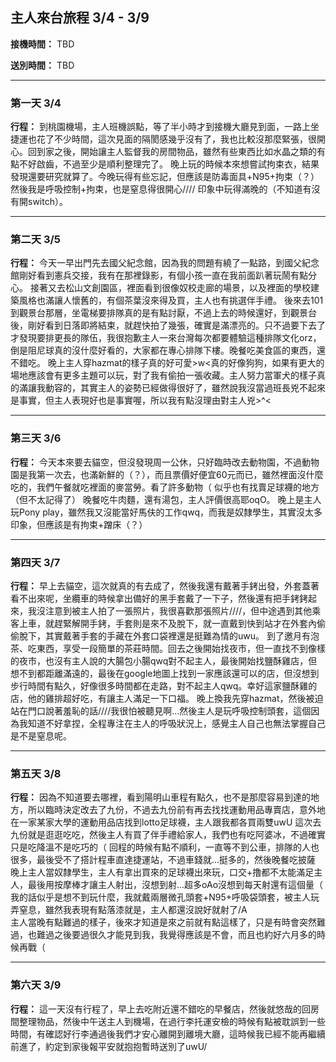 ## 主人來台旅程 3/4 - 3/9

**接機時間：** TBD

**送別時間：** TBD

---

### 第一天 3/4

**行程：** 到桃園機場，主人班機誤點，等了半小時才到接機大廳見到面，一路上坐捷運也花了不少時間，這次見面的隔閡感幾乎沒有了，我也比較沒那麼緊張，很開心。回到家之後，開始讓主人監督我的房間物品，雖然有些東西比如水晶之類的有點不好啟齒，不過至少是順利整理完了。
晚上玩的時候本來想嘗試拘束衣，結果發現還要研究就算了。今晚玩得有些忘記，但應該是防毒面具+N95+拘束（？）然後我是呼吸控制+拘束，也是窒息得很開心////
印象中玩得滿晚的（不知道有沒有開switch）。

---
### 第二天 3/5

**行程：** 今天一早出門先去國父紀念館，因為我的問題有繞了一點路，到國父紀念館剛好看到憲兵交接，我有在那裡錄影，有個小孩一直在我前面趴著玩鬧有點分心。
接著又去松山文創園區，裡面看到很像奴校走廊的場景，以及裡面的學校建築風格也滿讓人懷舊的，有個茶葉沒來得及買，主人也有挑選伴手禮。
後來去101到觀景台那層，坐電梯要排隊真的是有點討厭，不過上去的時候還好，到觀景台後，剛好看到日落即將結束，就趕快拍了幾張，確實是滿漂亮的。只不過要下去了才發現要排更長的隊伍，我很抱歉主人一來台灣每次都要體驗這種排隊文化orz，倒是阻尼球真的沒什麼好看的，大家都在專心排隊下樓。晚餐吃美食區的東西，還不錯吃。
晚上主人穿hazmat的樣子真的好可愛>w<真的好像狗狗，如果有更大的場地應該會有更多主題可以玩，對了我有偷拍一張收藏。主人努力當軍犬的樣子真的滿讓我動容的，其實主人的姿勢已經做得很好了，雖然說我沒當過班長兇不起來是事實，但主人表現好也是事實喔，所以我有點沒理由對主人兇>^<

---

### 第三天 3/6

**行程：** 今天本來要去貓空，但沒發現周一公休，只好臨時改去動物園，不過動物園是我第一次去，也滿新鮮的（？），而且票價好便宜60元而已，雖然裡面沒什麼吃的，我們午餐就吃裡面的麥當勞。看了許多動物（
似乎也有找賣足球襪的地方（但不太記得了）
晚餐吃牛肉麵，還有湯包，主人評價很高耶oqO。
晚上是主人玩Pony play，雖然我又沒能當好馬伕的工作qwq，而我是奴隸學生，其實沒太多印象，但應該是有拘束+蹭床（？）

---

### 第四天 3/7

**行程：** 早上去貓空，這次就真的有去成了，然後我還有戴著手銬出發，外套蓋著看不出來呢，坐纜車的時候拿出備好的黑手套戴了一下子，然後還有把手銬銬起來，我沒注意到被主人拍了一張照片，我很喜歡那張照片////，但中途遇到其他乘客上車，就趕緊解開手銬，手套則是來不及脫下，就一直戴到快到站才在外套內偷偷脫下，其實戴著手套的手藏在外套口袋裡還是挺難為情的uwu。
到了邀月有泡茶、吃東西，享受一段簡單的茶莊時間。回去之後開始找夜市，但一直找不到像樣的夜市，也沒有主人說的大腸包小腸qwq對不起主人，最後開始找鹽酥雞店，但想不到都距離滿遠的，最後在google地圖上找到一家應該還可以的店，但沒想到步行時間有點久，好像很多時間都在走路，對不起主人qwq。幸好這家鹽酥雞的店，他的雞排超好吃，有讓主人滿足一下口福。
晚上換我先穿hazmat，然後被迫站在門口說著羞恥的話////我很怕被聽見啊...然後主人是玩呼吸控制頭套，這個因為我知道不好拿捏，全程專注在主人的呼吸狀況上，感覺主人自己也無法掌握自己是不是窒息呢。

---

### 第五天 3/8

**行程：** 因為不知道要去哪裡，看到陽明山車程有點久，也不是那麼容易到達的地方，所以臨時決定改去了九份，不過去九份前有再去找找運動用品專賣店，意外地在一家某家大學的運動用品店找到lotto足球襪，主人跟我都各買兩雙uwU
這次去九份就是逛逛吃吃，然後主人有買了伴手禮給家人，我們也有吃阿婆冰，不過確實只是吃降溫不是吃巧的（
回程的時候有點不順利，一直等不到公車，排隊的人也很多，最後受不了搭計程車直達捷運站，不過車錢就...挺多的，然後晚餐吃披薩
晚上主人當奴隸學生，主人有拿出買來的足球襪出來玩，口交+撸都不太能滿足主人，最後用按摩棒才讓主人射出，沒想到射...超多oAo沒想到每天射還有這個量（
我的話似乎是想不到玩什麼，我就戴兩層微孔頭套+N95+呼吸袋頭套，被主人玩弄窒息，雖然我表現有點落漆就是，主人都還沒說好就射了/A\
主人當晚有點難過的樣子，後來才知道是來之前就有點這樣了，只是有時會突然難過，也難過之後要過很久才能見到我，我覺得應該是不會，而且也約好六月多的時候再戰（

---

### 第六天 3/9

**行程：** 這一天沒有行程了，早上去吃附近還不錯吃的早餐店，然後就悠哉的回房間整理物品，然後中午送主人到機場，在過行李托運安檢的時候有點被耽誤到一些時間，有確認好行李通過後我們才安心離開到離境大廳，這時候我已經不能再繼續前進了，約定到家後報平安就抱抱暫時送別了uwU/